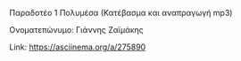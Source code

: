 Παραδοτέο 1 Πολυμέσα (Κατέβασμα και αναπραγωγή mp3)

Ονοματεπώνυμο: Γιάννης Ζαϊμάκης 

Link: https://asciinema.org/a/275890
